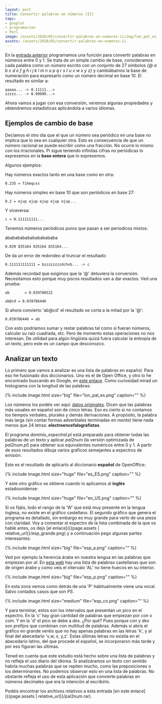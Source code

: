 ```yaml
---
layout: post
title: Convertir palabras en números (II)
tags:
- gnuplot
- programacion
- Perl
image: /assets/2010/05/convertir-palabras-en-numeros-ii/img/lon_pal_es.png
assets: /assets/2010/05/convertir-palabras-en-numeros-ii
---
```


En la [entrada anterior](http://electronicaycienciadebug.blogspot.com/2010/05/convertir-palabras-en-numeros-i.html) programamos una función para convertir palabras en números entre 0 y 1. Se trata de un simple cambio de base, consideramos cada palabra como un *número* escrito con un conjunto de 27 símbolos *{@ a b c d e f g h i j k l m n o p q r s t u v w x y z}* y cambiábamos la base de numeración para expresarlo como un número decimal en base 10. El resultado es similar a:

    aaaaa... -> 0.11111...>
    zzzzz... -> 0.99999...>

Ahora vamos a jugar con esa conversión, veremos algunas propiedades y obtendremos estadísticas aplicándola a varios idiomas.

<!--more-->

## Ejemplos de cambio de base

Decíamos el otro día que el que un número sea periódico en una base no implica que lo sea en cualquier otra. Esto es consecuencia de que un número racional se puede escribir como una fracción. No ocurre lo mismo con los irracionales. Pi sigue teniendo infinitas cifras no periódicas lo expresemos en la **base entera** que lo expresemos.

Algunos ejemplos:

Hay números exactos tanto en una base como en otra:

    0.235 = fihmqcxs

Hay números simples en base 10 que son periódicos en base 27:

    0.2 = ejup ejup ejup ejup ejup...

Y viceversa:

    c = 0.111111111...

Tenemos números periódicos puros que pasan a ser periodicos mixtos:

ababababababababababa

    0.039 835164 835164 835164...

De da un error de redondeo al truncar el resultado:

    0.111111111111 = bzzzzzzzzdchvb... -> c

Además recordad que exigimos que la '@' detuviera la conversión. Necesitamos esto porque muy pocos resultados van a dar exactos. Ved una prueba:

    ab       = 0.039780522

    ab@cd = 0.039786446

Si ahora convierto 'ab@cd' el resultado se corta a la mitad por la '@':

    0.039786446 = ab

Con esto podríamos sumar y restar palabras tal como si fueran números, calcular su raíz cuadrada, etc. Pero de momento estas operaciones no nos interesan. De utilidad para algún lingüista quizá fuera calcular la entropía de un texto, pero este es un campo que desconozco.

## Analizar un texto

Lo primero que vamos a analizar es una lista de palabras en español. Para eso he fusionado dos diccionarios. Uno es el de Open Office, y otro lo he encontrado buscando en Google, en [este enlace](http://tools.assembla.com/svn/homedevel/devel/ftrie/diccionario.txt). Como curiosidad mirad un histograma con la longitud de las palabras:

{% include image.html size="big" file="lon_pal_es.png" caption="" %}

Los números los podéis ver aquí: [datos originales](http://spreadsheets.google.com/pub?key=tuJhJL6EMffJAALar8b4tUw&amp;single=true&amp;gid=0&amp;output=html). Dicen que las palabras más usuales en español son de cinco letras. Eso es cierto si no contamos los tiempos verbales, plurales y demás derivaciones. A propósito, la palabra más larga (sin contar formas adverbiales terminadas en *mente*) tiene nada menos que 24 letras: **electroencefalografistas**.

El programa *dominio_espectral.pl* está preparado para obtener todas las palabras de un texto y aplicar *pal2num* (la versión optimizada de *pal2num.pl*) para obtener sus equivalentes numéricos entre 0 y 1. A partir de esos resultados dibuja varios gráficos semejantes a espectros de emisión.

Este es el resultado de aplicarlo al diccionario **español** de OpenOffice:

{% include image.html size="huge" file="es_ES.png" caption="" %}

Y este otro gráfico se obtiene cuando lo aplicamos al **inglés** estadounidense:

{% include image.html size="huge" file="en_US.png" caption="" %}

Si os fijáis, todo el rango de la 'W' que está muy presente en la lengua inglesa, no existe en el gráfico castellano. El segundo gráfico que genera el programa es detallado, sin embargo es muy grande para verlo de una pieza con claridad. Voy a comentar el espectro de la lista combinada de la que os hablé antes, os dejo [el enlace]({{page.assets | relative_url}}/esp_grande.png) y a continuación pego algunas partes interesantes:

{% include image.html size="big" file="esp_a.png" caption="" %}

Ved por ejemplo la herencia árabe en nuestra lengua en las palabras que empiezan por *al*. En [esta web](http://www.libreopinion.com/members/jose_marmol/influencia_arabe.htm) hay una lista de palabras castellanas que son de origen árabe y como veis el intervalo 'AL' no tiene huecos en su interior.

{% include image.html size="big" file="esp_p.png" caption="" %}

En esta zona vemos como detrás de una 'P' habitualmente viene una vocal. Salvo contados casos que son *PS*.

{% include image.html size="medium" file="esp_co.png" caption="" %}

Y para terminar, estos son los intervalos que presentan un pico en el espectro. En la 'c' hay gran cantidad de palabras que empiezan por *con* o *com*. Y en la 'd' el pico se debe a *des*. ¿Por qué? Pues porque *con* y *des* son prefijos que combinan con multitud de palabras. Además si abrís el gráfico en grande veréis que no hay apenas palabras en las letras 'k', y al final del abecedario 'v,w, x, y,z'. Estas últimas letras no existía en el abecedario latino, del que procede el español, se incorporaron más tarde y por eso figuran las últimas.

Tened en cuenta que este estudio está hecho sobre una lista de palabras y no refleja el uso diario del idioma. Si analizáramos un texto con sentido habría muchas palabras que se repiten mucho, como las preposiciones o los determinantes. No podemos observar esto en una lista de palabras. No obstante refleja el uso de esta aplicación que convierte palabras en números decimales que era la intención al escribirlo.

Podéis encontrar los archivos relativos a esta entrada [en este enlace]({{page.assets | relative_url}}/pal2num.rar).

